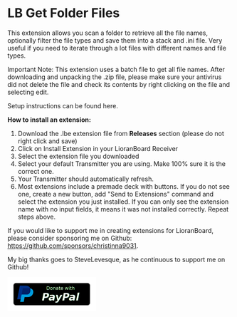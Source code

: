 # LB Get Folder Files
This extension allows you scan a folder to retrieve all the file names, optionally filter the file types and save them into a stack and .ini file. Very useful if you need to iterate through a lot files with different names and file types. 

Important Note: This extension uses a batch file to get all file names. After downloading and unpacking the .zip file, please make sure your antivirus did not delete the file and check its contents by right clicking on the file and selecting edit. 

Setup instructions can be found here.


**How to install an extension:**
1. Download the .lbe extension file from **Releases** section (please do not right click and save) 
2. Click on Install Extension in your LioranBoard Receiver
3. Select the extension file you downloaded 
4. Select your default Transmitter you are using. Make 100% sure it is the correct one. 
5. Your Transmitter should automatically refresh. 
6. Most extensions include a premade deck with buttons. If you do not see one, create a new button, add "Send to Extensions" command and select the extension you just installed. If you can only see the extension name with no input fields, it means it was not installed correctly. Repeat steps above.    

If you would like to support me in creating extensions for LioranBoard, please consider sponsoring me on Github: https://github.com/sponsors/christinna9031.

My big thanks goes to SteveLevesque, as he continuous to support me on Github! 

[![](https://github.com/christinna9031/LioranBoard-Files/blob/main/img/paypal.png?raw=true)](https://www.paypal.com/cgi-bin/webscr?cmd=_s-xclick&hosted_button_id=3YWXYQE3HKWHQ)
